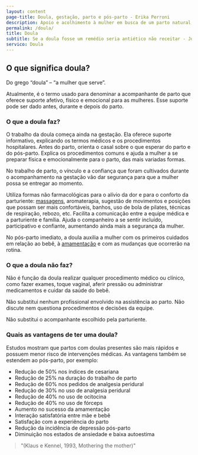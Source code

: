 ```yaml
---
layout: content
page-title: Doula, gestação, parto e pós-parto - Erika Perroni
description: Apoio e acolhimento à mulher em busca de um parto natural, humanizado ou normal. Acompanhamento da forma escolhida pela mulher.
permalink: /doula/
title: Doula
subtitle: Se a doula fosse um remédio seria antiético não receitar - John H. Kennell, MD
servico: Doula
---
```

## O que significa doula?

Do grego “doula” – “a mulher que serve”.

Atualmente, é o termo usado para denominar a acompanhante de parto que oferece suporte afetivo, físico e emocional para as mulheres. Esse suporte pode ser dado antes, durante e depois do parto.

### O que a doula faz?

O trabalho da doula começa ainda na gestação. Ela oferece suporte informativo, explicando os termos médicos e os procedimentos hospitalares. Antes do parto, orienta o casal sobre o que esperar do parto e do pós-parto. Explica os procedimentos comuns e ajuda a mulher a se preparar física e emocionalmente para o parto, das mais variadas formas.

No trabalho de parto, o vínculo e a confiança que foram cultivados durante o acompanhamento na gestação vão dar segurança para que a mulher possa se entregar ao momento.

Utiliza formas não farmacológicas para o alívio da dor e para o conforto da parturiente: [massagens](/massagem-gestante/), aromaterapia, sugestão de movimentos e posições que possam ser mais confortáveis, banhos, uso de bola de pilates, técnicas de respiração, rebozo, etc. Facilita a comunicação entre a equipe médica e a parturiente e família. Ajuda o companheiro a se sentir incluído, participativo e confiante, aumentando ainda mais a segurança da mulher.

No pós-parto imediato, a doula auxilia a mulher com os primeiros cuidados em relação ao bebê, à [amamentação](/amamentacao-consultoria/) e com as mudanças que ocorrerão na rotina.

### O que a doula não faz?

Não é função da doula realizar qualquer procedimento médico ou clínico, como fazer exames, toque vaginal, aferir pressão ou administrar medicamentos e cuidar da saúde do bebê.

Não substitui nenhum profissional envolvido na assistência ao parto. Não discute nem questiona procedimentos e decisões da equipe.

Não substitui o acompanhante escolhido pela parturiente.

### Quais as vantagens de ter uma doula?

Estudos mostram que partos com doulas presentes são mais rápidos e possuem menor risco de intervenções médicas. As vantagens também se estendem ao pós-parto, por exemplo:

- Redução de 50% nos índices de cesariana
- Redução de 25% na duração do trabalho de parto
- Redução de 60% nos pedidos de analgesia peridural
- Redução de 30% no uso de analgesia peridural
- Redução de 40% no uso de ocitocina
- Redução de 40% no uso de fórceps
- Aumento no sucesso da amamentação
- Interação satisfatória entre mãe e bebê
- Satisfação com a experiência do parto
- Redução da incidência de depressão pós-parto
- Diminuição nos estados de ansiedade e baixa autoestima

> "(Klaus e Kennel, 1993, Mothering the mother)"
